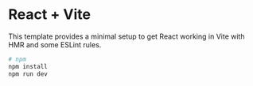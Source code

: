 # React + Vite

This template provides a minimal setup to get React working in Vite with HMR and some ESLint rules.

```bash
# npm
npm install
npm run dev
```
